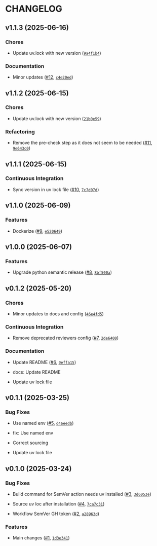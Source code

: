 # CHANGELOG

<!-- version list -->

## v1.1.3 (2025-06-16)

### Chores

- Update uv.lock with new version
  ([`9a4f1b4`](https://github.com/aqib-oss/sonar-qube-gh-action/commit/9a4f1b463c8f56404f7ff165acb740a42d5bfbd7))

### Documentation

- Minor updates ([#12](https://github.com/aqib-oss/sonar-qube-gh-action/pull/12),
  [`c4e20ed`](https://github.com/aqib-oss/sonar-qube-gh-action/commit/c4e20ed3c9eceef49c354418d2bd190afc68f704))


## v1.1.2 (2025-06-15)

### Chores

- Update uv.lock with new version
  ([`21b0e59`](https://github.com/aqib-oss/sonar-qube-gh-action/commit/21b0e59361499afcac8231f25a56b78047a47d97))

### Refactoring

- Remove the pre-check step as it does not seem to be needed
  ([#11](https://github.com/aqib-oss/sonar-qube-gh-action/pull/11),
  [`9e643c0`](https://github.com/aqib-oss/sonar-qube-gh-action/commit/9e643c01af8cec19fb67777f36bd016cf827e7ea))


## v1.1.1 (2025-06-15)

### Continuous Integration

- Sync version in uv lock file ([#10](https://github.com/aqib-oss/sonar-qube-gh-action/pull/10),
  [`7c7d07d`](https://github.com/aqib-oss/sonar-qube-gh-action/commit/7c7d07d05ecc2926512f69935893feddde46f1a8))


## v1.1.0 (2025-06-09)

### Features

- Dockerize ([#9](https://github.com/aqib-oss/sonar-qube-gh-action/pull/9),
  [`e520649`](https://github.com/aqib-oss/sonar-qube-gh-action/commit/e520649fc14c92bd51a98febc5cf0809c1d940ee))


## v1.0.0 (2025-06-07)

### Features

- Upgrade python semantic release ([#8](https://github.com/aqib-oss/sonar-qube-gh-action/pull/8),
  [`8bf500a`](https://github.com/aqib-oss/sonar-qube-gh-action/commit/8bf500ae69fc9f20e3c829a4dc12017e620c6021))


## v0.1.2 (2025-05-20)

### Chores

- Minor updates to docs and config
  ([`46e4fd5`](https://github.com/aqib-oss/sonar-qube-gh-action/commit/46e4fd5d99dc6ddb8d0e52d2f5e9c47d4f7e984f))

### Continuous Integration

- Remove deprecated reviewers config ([#7](https://github.com/aqib-oss/sonar-qube-gh-action/pull/7),
  [`2de6400`](https://github.com/aqib-oss/sonar-qube-gh-action/commit/2de6400934b59a6fa3a1c5f907954edd792e739c))

### Documentation

- Update README ([#6](https://github.com/aqib-oss/sonar-qube-gh-action/pull/6),
  [`0effa15`](https://github.com/aqib-oss/sonar-qube-gh-action/commit/0effa15155ef02746dc523762f60f4e156955a70))

* docs: Update README

* Update uv lock file


## v0.1.1 (2025-03-25)

### Bug Fixes

- Use named env ([#5](https://github.com/aqib-oss/sonar-qube-gh-action/pull/5),
  [`d46eedb`](https://github.com/aqib-oss/sonar-qube-gh-action/commit/d46eedb633235f1b6185371a718220cfa5de1411))

* fix: Use named env

* Correct sourcing

* Update uv lock file


## v0.1.0 (2025-03-24)

### Bug Fixes

- Build command for SemVer action needs uv installed
  ([#3](https://github.com/aqib-oss/sonar-qube-gh-action/pull/3),
  [`3d6053e`](https://github.com/aqib-oss/sonar-qube-gh-action/commit/3d6053ea09e04022c410d4d7ae9c40b6bae38bab))

- Source uv loc after installation ([#4](https://github.com/aqib-oss/sonar-qube-gh-action/pull/4),
  [`7ca7c31`](https://github.com/aqib-oss/sonar-qube-gh-action/commit/7ca7c311ea3f649e4cda22a6aa91cc2775bc50e3))

- Workflow SemVer GH token ([#2](https://github.com/aqib-oss/sonar-qube-gh-action/pull/2),
  [`a28963d`](https://github.com/aqib-oss/sonar-qube-gh-action/commit/a28963d5e39dcf5acd7e24141254f5649ff4d56c))

### Features

- Main changes ([#1](https://github.com/aqib-oss/sonar-qube-gh-action/pull/1),
  [`1d3e341`](https://github.com/aqib-oss/sonar-qube-gh-action/commit/1d3e34113918876ad9d5beb4c4b7adaabfd5ca1f))
